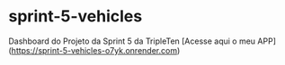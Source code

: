 # sprint-5-vehicles
Dashboard do Projeto da Sprint 5 da TripleTen
[Acesse aqui o meu APP] (https://sprint-5-vehicles-o7yk.onrender.com)
